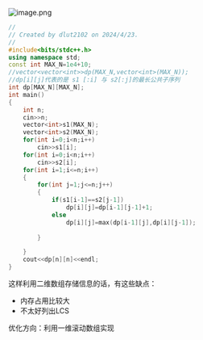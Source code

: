 
![image.png](https://yaaame-1317851743.cos.ap-beijing.myqcloud.com/20240423212037.png)

```cpp
//
// Created by dlut2102 on 2024/4/23.
//
#include<bits/stdc++.h>
using namespace std;
const int MAX_N=1e4+10;
//vector<vector<int>>dp(MAX_N,vector<int>(MAX_N));
//dp[i][j]代表的是 s1 [:i] 与 s2[:j]的最长公共子序列
int dp[MAX_N][MAX_N];
int main()
{
    int n;
    cin>>n;
    vector<int>s1(MAX_N);
    vector<int>s2(MAX_N);
    for(int i=0;i<n;i++)
        cin>>s1[i];
    for(int i=0;i<n;i++)
        cin>>s2[i];
    for(int i=1;i<=n;i++)
    {
        for(int j=1;j<=n;j++)
        {
            if(s1[i-1]==s2[j-1])
                dp[i][j]=dp[i-1][j-1]+1;
            else
                dp[i][j]=max(dp[i-1][j],dp[i][j-1]);
        
        }

    }
    cout<<dp[n][n]<<endl;
}
```



这样利用二维数组存储信息的话，有这些缺点：
- 内存占用比较大
- 不太好列出LCS

优化方向：利用一维滚动数组实现

